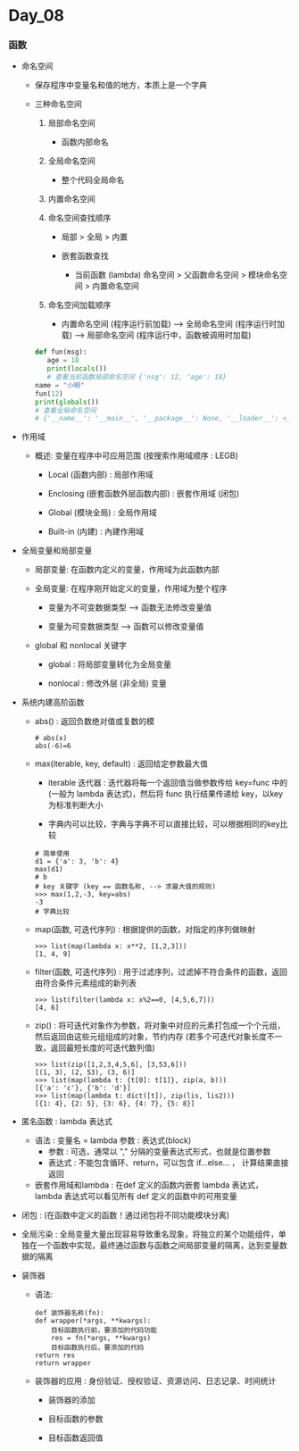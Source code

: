 # Day_08

### 函数

+ 命名空间

    + 保存程序中变量名和值的地方，本质上是一个字典
    
    + 三种命名空间

        1. 局部命名空间

            + 函数内部命名
        
        2. 全局命名空间

            + 整个代码全局命名
        
        3. 内置命名空间
        
        4. 命名空间查找顺序
            + 局部 > 全局 > 内置

            + 嵌套函数查找

                + 当前函数 (lambda) 命名空间 > 父函数命名空间 > 模块命名空间 > 内置命名空间
        
        5. 命名空间加载顺序

        	+ 内置命名空间 (程序运行前加载) --> 全局命名空间 (程序运行时加载) --> 局部命名空间 (程序运行中，函数被调用时加载)

       ```python
      def fun(msg):
          age = 18
          print(locals())
          # 查看当前函数局部命名空间 {'nsg': 12, 'age': 18}
      name = "小明"
      fun(12)
      print(globals())
      # 查看全局命名空间
      # {'__name__': '__main__', '__package__': None, '__loader__': <_frozen_importlib_external.SourceFileLoader object at 0x0000027DE7A9E9E8>, '__spec__': None, '__annotations__': {}, 	'__builtins__': <module 'builtins' (built-in)>,  '__file__': 'E:/python_study/思维导图/python_zhonggong_study/Day_08/Day_08.py', '__cached__': None, 'fun': <function fun at 0x0000027D8052BF28>, 'name': '小明'} 
      ```
    
+ 作用域

    + 概述: 变量在程序中可应用范围 (按搜索作用域顺序 : LEGB)
 
        + Local (函数内部) : 局部作用域

        + Enclosing (嵌套函数外层函数内部) : 嵌套作用域 (闭包)

        + Global (模块全局) : 全局作用域

        + Built-in (内建) : 內建作用域

+ 全局变量和局部变量

    + 局部变量: 在函数内定义的变量，作用域为此函数内部

    + 全局变量: 在程序刚开始定义的变量，作用域为整个程序

        + 变量为不可变数据类型 --> 函数无法修改变量值

        + 变量为可变数据类型 --> 函数可以修改变量值

    + global 和 nonlocal 关键字

        + global : 将局部变量转化为全局变量

        + nonlocal : 修改外层 (非全局) 变量
    
+ 系统内建高阶函数

    + abs() : 返回负数绝对值或复数的模

      ````
      # abs(x)   
      abs(-6)=6
      ````
      
    + max(iterable, key, default) : 返回给定参数最大值

        + iterable 迭代器 : 迭代器将每一个返回值当做参数传给 key=func 中的 (一般为 lambda 表达式)，然后将 func 执行结果传递给 key，以key为标准判断大小

        + 字典内可以比较，字典与字典不可以直接比较，可以根据相同的key比较

      ```
      # 简单使用
      d1 = {'a': 3, 'b': 4}
      max(d1)  
      # b
      # key 关键字 (key == 函数名称, --> 求最大值的规则)
      >>> max(1,2,-3, key=abs)
      -3
      # 字典比较
      ```
      
    + map(函数, 可迭代序列) : 根据提供的函数，对指定的序列做映射

      ````
      >>> list(map(lambda x: x**2, [1,2,3]))
      [1, 4, 9]
      ````
      
    + filter(函数, 可迭代序列) : 用于过滤序列，过滤掉不符合条件的函数，返回由符合条件元素组成的新列表 

      ```
      >>> list(filter(lambda x: x%2==0, [4,5,6,7]))
      [4, 6]
      ```
      
    + zip() : 将可迭代对象作为参数，将对象中对应的元素打包成一个个元组，然后返回由这些元组组成的对象，节约内存 (若多个可迭代对象长度不一致，返回最短长度的可迭代数列值)

      ````
      >>> list(zip([1,2,3,4,5,6], [3,53,6]))
      [(1, 3), (2, 53), (3, 6)]
      >>> list(map(lambda t: {t[0]: t[1]}, zip(a, b)))
      [{'a': 'c'}, {'b': 'd'}]
      >>> list(map(lambda t: dict([t]), zip(lis, lis2)))
      [{1: 4}, {2: 5}, {3: 6}, {4: 7}, {5: 8}]
      ````

+ 匿名函数 : lambda 表达式
    + 语法 : 变量名 = lambda 参数 : 表达式(block)
        + 参数 : 可选，通常以 "," 分隔的变量表达式形式，也就是位置参数
        + 表达式 : 不能包含循环、return，可以包含 if...else... ， 计算结果直接返回
    + 嵌套作用域和lambda : 在def 定义的函数内嵌套 lambda 表达式，lambda 表达式可以看见所有 def 定义的函数中的可用变量

+ 闭包 : (在函数中定义的函数！通过闭包将不同功能模块分离)
  
+ 全局污染 : 全局变量大量出现容易导致重名现象，将独立的某个功能组件，单独在一个函数中实现，最终通过函数与函数之间局部变量的隔离，达到变量数据的隔离
  
+ 装饰器

    + 语法:

        ```
      def 装饰器名称(fn):
        def wrapper(*args, **kwargs):
            目标函数执行前，要添加的代码功能
            res = fn(*args, **kwargs)
            目标函数执行后，要添加的代码
        return res
      return wrapper
      ```
      
    + 装饰器的应用 : 身份验证、授权验证、资源访问、日志记录、时间统计

        + 装饰器的添加

        + 目标函数的参数

        + 目标函数返回值